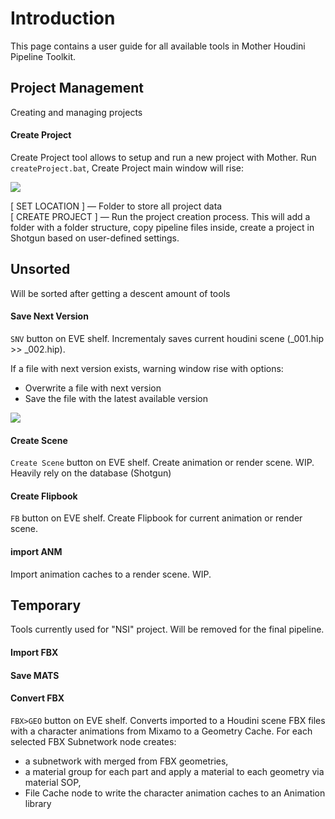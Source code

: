 # Introduction
This page contains a user guide for all available tools in Mother Houdini Pipeline Toolkit.

## Project Management
Creating and managing projects 

#### Create Project
Create Project tool allows to setup and run a new project with Mother. Run `createProject.bat`, Create Project main window will rise:

[![](https://c2.staticflickr.com/2/1801/42501789174_f5af9c9462_o.gif)](https://c2.staticflickr.com/2/1801/42501789174_f5af9c9462_o.gif)

[ SET LOCATION ] — Folder to store all project data  
[ CREATE PROJECT ] — Run the project creation process. This will add a folder with a folder structure, copy pipeline files inside, create a project in Shotgun based on user-defined settings.

## Unsorted
Will be sorted after getting a descent amount of tools
#### Save Next Version
`SNV` button on EVE shelf. Incrementaly saves current houdini scene (<fileCode>_001.hip >> <fileCode>_002.hip).

If a file with next version exists, warning window rise with options:
- Overwrite  a file with next version
- Save the file with the latest available version

[![](https://c2.staticflickr.com/2/1915/45102596111_6576562e3a_o.gif)](https://c2.staticflickr.com/2/1915/45102596111_6576562e3a_o.gif)

#### Create Scene
`Create Scene` button on EVE shelf. Create animation or render scene. WIP. Heavily rely on the database (Shotgun)

#### Create Flipbook
`FB` button on EVE shelf. Create Flipbook for current animation or render scene.

#### import ANM
Import animation caches to a render scene. WIP.

## Temporary
Tools currently used for "NSI" project. Will be removed for the final pipeline.
#### Import FBX
#### Save MATS

#### Convert FBX
`FBX>GEO` button on EVE shelf. Converts imported to a Houdini scene FBX files with a character animations from Mixamo to a Geometry Cache. For each selected FBX Subnetwork node creates:
- a subnetwork with merged from FBX geometries,  
- a material group for each part and apply a material to each geometry via material SOP,
- File Cache node to write the character animation caches to an Animation library